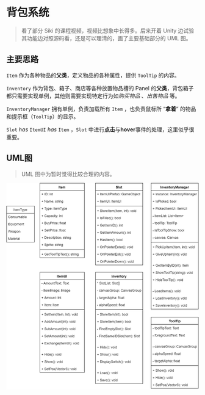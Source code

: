 # 背包系统

> 看了部分 Siki 的课程视频，视频比想象中长得多。后来开着 Unity 边试验其功能边对照源码看，还是可以理清的，画了主要基础部分的 UML 图。

## 主要思路

`Item` 作为各种物品的**父类**，定义物品的各种属性，提供 `ToolTip` 的内容。

`Inventory` 作为背包、箱子、商店等各种放置物品槽的 Panel 的**父类**，背包箱子都只需要实现单例，其他则需要实现特定行为如*购买物品* 、*出售物品* 等。

`InventoryManager` 拥有单例，负责加载所有 `Item` ，也负责鼠标所 “**拿着**” 的物品和提示框（`ToolTip`）的显示。

`Slot` *has* `ItemUI` *has* `Item` ，`Slot` 中进行**点击**与**hover**事件的处理，这里似乎很重要。

## UML图

> UML 图中为暂时觉得比较合理的内容。

![UML](https://github.com/nusohi/HelloInventorySystem/blob/master/README/UML.png?raw=true)

